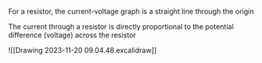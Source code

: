 
For a resistor, the current-voltage graph is a straight line through the origin

The current through a resistor is directly proportional to the potential difference (voltage) across the resistor

![[Drawing 2023-11-20 09.04.48.excalidraw]]